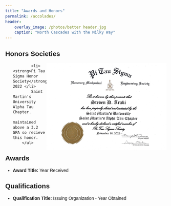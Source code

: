 ```yaml
---
title: "Awards and Honors"
permalink: /accolades/
header:
    overlay_image: /photos/better header.jpg
    caption: "North Cascades with the Milky Way"
---
```


<html>
<style>
        body {
            font-family: Arial, sans-serif;
            margin: 0px;
        }
        .title {
            font-weight: bold;
        }
        .experience {
            margin-bottom: 20px;
        }
        .image {
            float: right; /* Float the image to the right */
            width: 375px; /* Set the width of the image as desired */
        }
</style>
<body>
<div class="experience">
<section>
        <h2>Honors Societies</h2>
        <ul>
        <img src="/photos/PI TAU SIGMA.jpg" alt="Honors Society" class="image">

            <li><strong>Pi Tau Sigma Honor Society</strong> 2022 </li>
            Saint Martin's University Alpha Tau Chapter.
            maintained above a 3.2 GPA so recieve this honor.
        </ul>
</div>
</section>

<section>
        <h2>Awards</h2>
        <ul>
            <li><strong>Award Title:</strong> Year Received</li>
            <!-- Add more awards as needed -->
        </ul>
</section>

<section>
        <h2>Qualifications</h2>
        <ul>
            <li><strong>Qualification Title:</strong> Issuing Organization - Year Obtained</li>
            <!-- Add more qualifications as needed -->
        </ul>
</section>
</html>